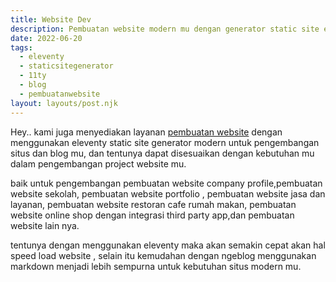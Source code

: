 ```yaml
---
title: Website Dev
description: Pembuatan website modern mu dengan generator static site eleventy.
date: 2022-06-20
tags:
  - eleventy
  - staticsitegenerator
  - 11ty
  - blog
  - pembuatanwebsite
layout: layouts/post.njk
---
```


Hey.. kami juga menyediakan layanan [pembuatan website]({{page.url}}) dengan menggunakan eleventy static site generator modern untuk pengembangan situs dan blog mu, dan tentunya dapat disesuaikan dengan kebutuhan mu dalam pengembangan project website mu.

baik untuk pengembangan pembuatan website company profile,pembuatan website sekolah, pembuatan website portfolio , pembuatan website jasa dan layanan, pembuatan website restoran cafe rumah makan, pembuatan website online shop dengan integrasi third party app,dan pembuatan website lain nya.

tentunya dengan menggunakan eleventy maka akan semakin cepat akan hal speed load website , selain itu kemudahan dengan ngeblog menggunakan markdown menjadi lebih sempurna untuk kebutuhan situs modern mu.
